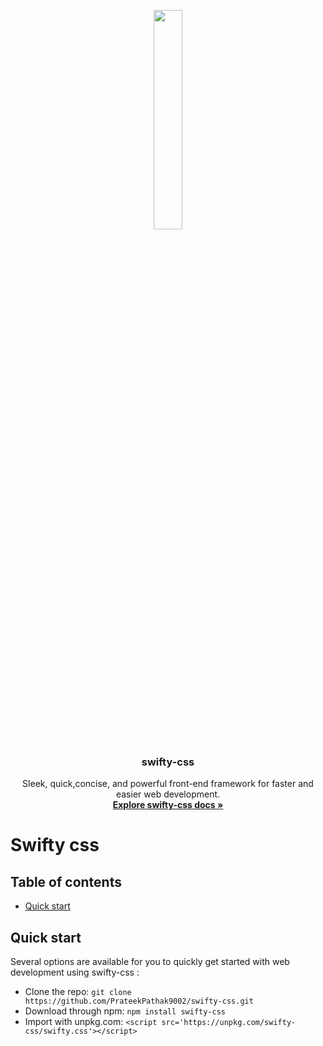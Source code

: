 <p align="center">
  <a href="https://prateekpathak9002.github.io/swifty-css/">
    <img src="https://github.com/PrateekPathak9002/swifty-css/blob/main/logo.png"  width="30%" height="30%">
  </a>
</p>
<h3 align="center">swifty-css</h3>
<p align="center">
  Sleek, quick,concise, and powerful front-end framework for faster and easier web development.
  <br>
  <a href="https://prateekpathak9002.github.io/swifty-css/"><strong>Explore swifty-css docs »</strong></a>
</p>

# Swifty css


## Table of contents
- [Quick start](#quick-start)


## Quick start
Several options are available for you to quickly get started with web development using swifty-css :
- Clone the repo: `git clone https://github.com/PrateekPathak9002/swifty-css.git`
- Download through npm: `npm install swifty-css`
- Import with unpkg.com: `<script src='https://unpkg.com/swifty-css/swifty.css'></script>` 
